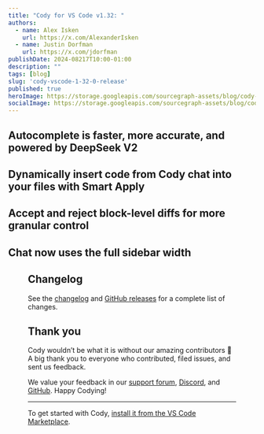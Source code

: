 ```yaml
---
title: "Cody for VS Code v1.32: "
authors:
  - name: Alex Isken
    url: https://x.com/AlexanderIsken
  - name: Justin Dorfman
    url: https://x.com/jdorfman
publishDate: 2024-08217T10:00-01:00
description: ""
tags: [blog]
slug: 'cody-vscode-1-32-0-release'
published: true
heroImage: https://storage.googleapis.com/sourcegraph-assets/blog/cody-vscode-1-32-release/cody-vscode-og-image.png
socialImage: https://storage.googleapis.com/sourcegraph-assets/blog/cody-vscode-1-32-release/cody-vscode-og-image.png
---
```


## Autocomplete is faster, more accurate, and powered by DeepSeek V2

## Dynamically insert code from Cody chat into your files with Smart Apply

## Accept and reject block-level diffs for more granular control

## Chat now uses the full sidebar width

<Figure
  src="https://storage.googleapis.com/sourcegraph-assets/blog/cody-vscode-1-32-release/chat-width.png"
  alt="Chat width in the sidebar viewport"
/>

## Changelog

See the [changelog](https://github.com/sourcegraph/cody/releases/tag/vscode-v1.32.0) and [GitHub releases](https://github.com/sourcegraph/cody/releases) for a complete list of changes.

## Thank you

Cody wouldn’t be what it is without our amazing contributors 💖 A big thank you to everyone who contributed, filed issues, and sent us feedback.

We value your feedback in our [support forum](https://community.sourcegraph.com/c/cody/5), [Discord](https://discord.com/servers/sourcegraph-969688426372825169), and [GitHub](https://github.com/sourcegraph/cody). Happy Codying!

---

To get started with Cody, [install it from the VS Code Marketplace](https://marketplace.visualstudio.com/items?itemName=sourcegraph.cody-ai).

